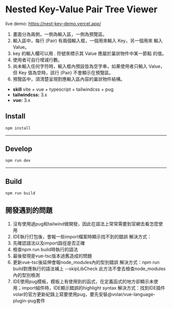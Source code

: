 # Nested Key-Value Pair Tree Viewer

live demo: https://nest-key-demo.vercel.app/

1. 畫面分為兩側，一側為輸入區，一側為預覽區。
2. 輸入區中，每行 (Pair) 有兩個輸入框，一個用來輸入 Key，另一個用來
輸入 Value。
3. key 的輸入欄可以用 . 符號來標示其 Value 應屬於巢狀物件中某一節點
的值。
4. 使用者可自行增減行數。
5. 尚未輸入任何字符時，輸入框內預設皆為空字串，如果使用者只輸入
Value，但 Key 值為空時，該行 (Pair) 不會顯示在預覽區。
6. 預覽區中，須清楚呈現對應輸入區內容的巢狀物件結構。
- **skill** vite + vue + typescript + tailwindcss + pug
- **tailwindcss:** 3.x
- **vue:** 3.x



## Install
```bash
npm install
```
---
## Develop
```bash
npm run dev
```
---
## Build
```bash
npm run build
```

## 開發遇到的問題

1. 沒有使用過pug和tailwind做開發，因此在語法上常常需要到官網去看怎麼使用
2. IDE執行打包後，會報一些import檔案時顯示找不到的錯誤
  解決方式：
  1. 先確認語法以及import路徑是否正確
  2. 檢查npm run build時執行的語法
  3. 最後發現是vue-tsc版本過舊造成的問題
3. 更新vue-tsc後延伸會報node_modules內的型別錯誤
解決方式：npm run build對應執行的語法補上 --skipLibCheck 此方法不會去檢查node_modules內的型別檢測
4. IDE使用pug模板，模板上有使用到的函式，在定義函式的地方卻顯示未使用；import組件時，IDE顯示錯誤的highlight syntax
解決方式：找到IDE插件volar的官方更新紀錄上寫要使用pug，要先安裝@volar/vue-language-plugin-pug套件
